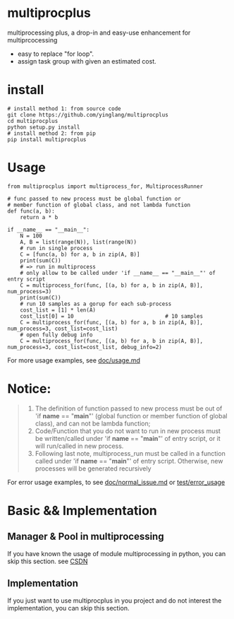 # multiprocplus
multiprocessing plus, a drop-in and easy-use enhancement for multiprcocessing

- easy to replace "for loop".
- assign task group with given an estimated cost.

# install

```shell
# install method 1: from source code
git clone https://github.com/yinglang/multiprocplus
cd multiprocplus
python setup.py install
# install method 2: from pip
pip install multiprocplus
```

# Usage

```shell
from multiprocplus import multiprocess_for, MultiprocessRunner

# func passed to new process must be global function or 
# member function of global class, and not lambda function
def func(a, b):
    return a * b

if __name__ == "__main__":
    N = 100
    A, B = list(range(N)), list(range(N))
    # run in single process
    C = [func(a, b) for a, b in zip(A, B)]
    print(sum(C))
    # => run in multiprocess
    # only allow to be called under 'if __name__ == "__main__"' of entry script
    C = multiprocess_for(func, [(a, b) for a, b in zip(A, B)], num_process=3)
    print(sum(C))
    # run 10 samples as a gorup for each sub-process
    cost_list = [1] * len(A)
    cost_list[0] = 10                             # 10 samples
    C = multiprocess_for(func, [(a, b) for a, b in zip(A, B)], num_process=3, cost_list=cost_list)
    # open fully debug info
    C = multiprocess_for(func, [(a, b) for a, b in zip(A, B)], num_process=3, cost_list=cost_list, debug_info=2)
```

For more usage examples, see [doc/usage.md](doc/usage.md)

# Notice:

>1. The definition of function passed to new process must be out of 'if __name__ == "__main__"' (global function or member function of global class), 
  and can not be lambda function;
>2. Code/Function that you do not want to run in new process must be written/called under 'if __name__ == "__main__"' of entry script, 
  or it will run/called in new process.
>3. Following last note, multiprocess_run must be called in a function called under 'if __name__ == "__main__"' of entry script. 
  Otherwise, new processes will be generated recursively

For error usage examples, to see [doc/normal_issue.md](doc/normal_issue.md) or [test/error_usage](test/error_usage)

# Basic && Implementation

## Manager & Pool in multiprocessing
If you have known the usage of module multiprocessing in python, you can skip this section.
see [CSDN](https://blog.csdn.net/yinglang19941010/article/details/127390585)

## Implementation
If you just want to use multiprocplus in you project and do not interest the implementation, you can skip this section.
